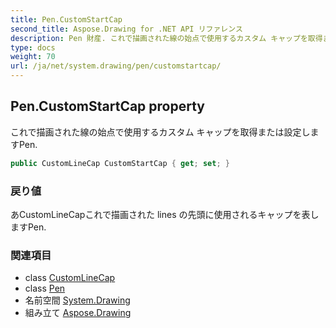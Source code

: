 ```yaml
---
title: Pen.CustomStartCap
second_title: Aspose.Drawing for .NET API リファレンス
description: Pen 財産. これで描画された線の始点で使用するカスタム キャップを取得または設定しますPen.
type: docs
weight: 70
url: /ja/net/system.drawing/pen/customstartcap/
---
```

## Pen.CustomStartCap property

これで描画された線の始点で使用するカスタム キャップを取得または設定しますPen.

```csharp
public CustomLineCap CustomStartCap { get; set; }
```

### 戻り値

あCustomLineCapこれで描画された lines の先頭に使用されるキャップを表しますPen.

### 関連項目

* class [CustomLineCap](../../../system.drawing.drawing2d/customlinecap/)
* class [Pen](../)
* 名前空間 [System.Drawing](../../pen/)
* 組み立て [Aspose.Drawing](../../../)


